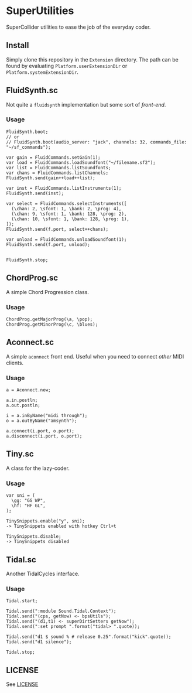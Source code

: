 # SuperUtilities

SuperCollider utilities to ease the job of the everyday coder.

## Install

Simply clone this repository in the `Extension` directory.
The path can be found by evaluating `Platform.userExtensionDir` or `Platform.systemExtensionDir`.


## FluidSynth.sc

Not quite a `fluidsynth` implementation but some sort of _front-end_.  

### Usage

```
FluidSynth.boot;
// or
// FluidSynth.boot(audio_server: "jack", channels: 32, commands_file: "~/sf_commands");

var gain = FluidCommands.setGain(1);
var load = FluidCommands.loadSoundfont("~/filename.sf2");
var list = FluidCommands.listSoundfonts;
var chans = FluidCommands.listChannels;
FluidSynth.send(gain++load++list);

var inst = FluidCommands.listInstruments(1);
FluidSynth.send(inst);

var select = FluidCommands.selectInstruments([
  (\chan: 2, \sfont: 1, \bank: 2, \prog: 4),
  (\chan: 9, \sfont: 1, \bank: 128, \prog: 2),
  (\chan: 10, \sfont: 1, \bank: 128, \prog: 1),
]);
FluidSynth.send(f.port, select++chans);

var unload = FluidCommands.unloadSoundfont(1);
FluidSynth.send(f.port, unload);


FluidSynth.stop;
```

## ChordProg.sc

A simple Chord Progression class.

### Usage

```
ChordProg.getMajorProg(\a, \pop);
ChordProg.getMinorProg(\c, \blues);
```

## Aconnect.sc

A simple `aconnect` front end. Useful when you need to connect _other_ MIDI clients.

### Usage

```
a = Aconnect.new;

a.in.postln;
a.out.postln;

i = a.inByName("midi through");
o = a.outByName("amsynth");

a.connect(i.port, o.port);
a.disconnect(i.port, o.port);
```


## Tiny.sc

A class for the lazy-coder.

### Usage

```
var sni = (
  \gg: "GG WP",
  \hf: "HF GL",
);
```

```
TinySnippets.enable("y", sni);
-> TinySnippets enabled with hotkey Ctrl+t
```

```
TinySnippets.disable;
-> TinySnippets disabled
```


## Tidal.sc

Another TidalCycles interface.


### Usage

```
Tidal.start;

Tidal.send(":module Sound.Tidal.Context");
Tidal.send("(cps, getNow) <- bpsUtils");
Tidal.send("(d1,t1) <- superDirtSetters getNow");
Tidal.send(":set prompt ".format("tidal> ".quote));

Tidal.send("d1 $ sound % # release 0.25".format("kick".quote));
Tidal.send("d1 silence");

Tidal.stop;
```

## LICENSE

See [LICENSE](LICENSE)
